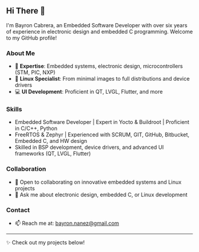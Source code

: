 ## Hi There 👋

I'm Bayron Cabrera, an Embedded Software Developer with over six years of experience in electronic design and embedded C programming. Welcome to my GitHub profile!

### About Me
- 🔧 **Expertise**: Embedded systems, electronic design, microcontrollers (STM, PIC, NXP)
- 🐧 **Linux Specialist**: From minimal images to full distributions and device drivers
- 💻 **UI Development**: Proficient in QT, LVGL, Flutter, and more

### Skills
- Embedded Software Developer | Expert in Yocto & Buildroot | Proficient in C/C++, Python
- FreeRTOS & Zephyr | Experienced with SCRUM, GIT, GitHub, Bitbucket, Embedded C, and HW design
- Skilled in BSP development, device drivers, and advanced UI frameworks (QT, LVGL, Flutter)


### Collaboration
- 👯 Open to collaborating on innovative embedded systems and Linux projects
- 💬 Ask me about electronic design, embedded C, or Linux development

### Contact
- 📫 Reach me at: bayron.nanez@gmail.com


---

✨ Check out my projects below!
